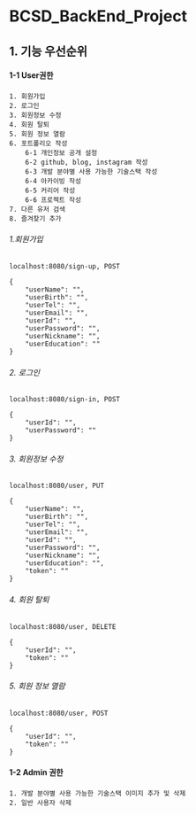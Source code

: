 # BCSD_BackEnd_Project

## 1. 기능 우선순위

#### 1-1 User권한

```text
1. 회원가입
2. 로그인
3. 회원정보 수정
4. 회원 탈퇴
5. 회원 정보 열람
6. 포트폴리오 작성
    6-1 개인정보 공개 설정
    6-2 github, blog, instagram 작성
    6-3 개발 분야별 사용 가능한 기술스택 작성
    6-4 아카이빙 작성
    6-5 커리어 작성
    6-6 프로젝트 작성
7. 다른 유저 검색
8. 즐겨찾기 추가
```

###### 1.회원가입
```text
localhost:8080/sign-up, POST

{
    "userName": "",
    "userBirth": "",
    "userTel": "",
    "userEmail": "",
    "userId": "",
    "userPassword": "",
    "userNickname": "",
    "userEducation": ""
}
```

###### 2. 로그인
```text
localhost:8080/sign-in, POST

{
    "userId": "",
    "userPassword": ""
}
```
###### 3. 회원정보 수정
```text
localhost:8080/user, PUT

{
    "userName": "",
    "userBirth": "",
    "userTel": "",
    "userEmail": "",
    "userId": "",
    "userPassword": "",
    "userNickname": "",
    "userEducation": "",
    "token": ""
}
```

###### 4. 회원 탈퇴
```text
localhost:8080/user, DELETE

{
    "userId": "",
    "token": ""
}
```

###### 5. 회원 정보 열람
```text
localhost:8080/user, POST

{
    "userId": "",
    "token": ""
}
```

#### 1-2 Admin 권한

```text
1. 개발 분야별 사용 가능한 기술스택 이미지 추가 및 삭제
2. 일반 사용자 삭제
```